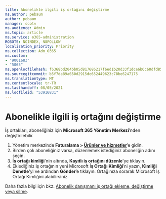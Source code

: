 ```yaml
---
title: Abonelikle ilgili iş ortağını değiştirme
ms.author: pebaum
author: pebaum
manager: scotv
ms.audience: Admin
ms.topic: article
ms.service: o365-administration
ROBOTS: NOINDEX, NOFOLLOW
localization_priority: Priority
ms.collection: Adm_O365
ms.custom:
- "9001683"
- "5065"
ms.openlocfilehash: f6368bd204bb05d817686217f6ed1b20d33f1dce6b6c60dfd85f1c962e5df65d
ms.sourcegitcommit: b5f7da89a650d2915dc652449623c78be6247175
ms.translationtype: MT
ms.contentlocale: tr-TR
ms.lasthandoff: 08/05/2021
ms.locfileid: "53916831"
---
```

# <a name="change-the-partner-for-a-subscription"></a>Abonelikle ilgili iş ortağını değiştirme

İş ortakları, aboneliğiniz için **Microsoft 365 Yönetim Merkezi**’nden değiştirilebilir.

1. Yönetim merkezinde **Faturalama > [Ürünler ve hizmetler](https://go.microsoft.com/fwlink/p/?linkid=842054)**’e gidin. 
2. Birden çok aboneliğiniz varsa, düzenlemek istediğiniz aboneliğin adını seçin. 
3. **İş ortağı kimliği**'nin altında, **Kayıtlı iş ortağını düzenle**'ye tıklayın.
4. Eklediğiniz iş ortağının yeni Microsoft **İş Ortağı Kimliği**’ni yazın, **Kimliği Denetle**’yi ve ardından **Gönder**’e tıklayın. Ortağınıza sorarak Microsoft İş Ortağı Kimliğini alabilirsiniz.

Daha fazla bilgi için bkz. [Abonelik danışmanı iş ortağı ekleme, değiştirme veya silme](https://docs.microsoft.com/microsoft-365/admin/misc/add-partner). 
